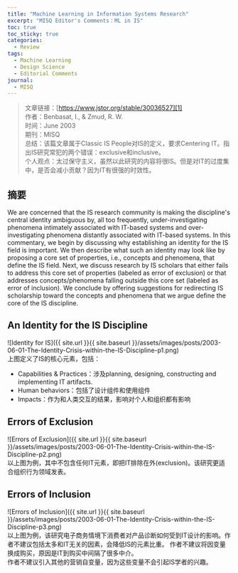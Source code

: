 ```yaml
---
title: "Machine Learning in Information Systems Research"
excerpt: "MISQ Editor's Comments：ML in IS"
toc: true
toc_sticky: true
categories:
  - Review
tags:
  - Machine Learning
  - Design Science
  - Editorial Comments
journal:
  - MISQ
---
```


>文章链接：[https://www.jstor.org/stable/30036527][1]  
>作者：Benbasat, I., & Zmud, R. W.  
>时间：June 2003  
>期刊：MISQ  
>总结：该篇文章属于Classic IS People对IS的定义，要求Centering IT。指出IS研究常犯的两个错误：exclusive和inclusive。  
>个人观点：太过保守主义，虽然以此研究的内容将很IS。但是对IT的过度集中，是否会减小贡献？因为IT有很强的时效性。

## 摘要

We are concerned that the IS research community is making the discipline's central identity ambiguous by, all too frequently, under-investigating phenomena intimately associated with IT-based systems and over-investigating phenomena distantly associated with IT-based systems. In this commentary, we begin by discussing why establishing an identity for the IS field is important. We then describe what such an identity may look like by proposing a core set of properties, i.e., concepts and phenomena, that define the IS field. Next, we discuss research by IS scholars that either fails to address this core set of properties (labeled as error of exclusion) or that addresses concepts/phenomena falling outside this core set (labeled as error of inclusion). We conclude by offering suggestions for redirecting IS scholarship toward the concepts and phenomena that we argue define the core of the IS discipline.

## An Identity for the IS Discipline

![Identity for IS]({{ site.url }}{{ site.baseurl }}/assets/images/posts/2003-06-01-The-Identity-Crisis-within-the-IS-Discipline-p1.png)  
上图定义了IS的核心元素，包括：  

* Capabilities & Practices：涉及planning, designing, constructing and implementing IT artifacts.
* Human behaviors：包括了设计组件和使用组件
* Impacts：作为和人类交互的结果，影响对个人和组织都有影响

## Errors of Exclusion

![Errors of Exclusion]({{ site.url }}{{ site.baseurl }}/assets/images/posts/2003-06-01-The-Identity-Crisis-within-the-IS-Discipline-p2.png)  
以上图为例，其中不包含任何IT元素，即把IT排除在外(exclusion)。该研究更适合组织行为领域发表。

## Errors of Inclusion

![Errors of Inclusion]({{ site.url }}{{ site.baseurl }}/assets/images/posts/2003-06-01-The-Identity-Crisis-within-the-IS-Discipline-p3.png)  
以上图为例，该研究电子商务情境下消费者对产品诊断如何受到IT设计的影响。作者不建议包括太多和IT无关的因素，会降低IS的元素比重。
作者不建议将因变量换成购买，原因是IT到购买中间隔了很多中介。  
作者不建议引入其他的营销自变量，因为这些变量不会引起IS学者的兴趣。

[1]: https://www.jstor.org/stable/30036527
